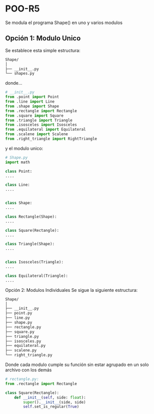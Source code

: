 # POO-R5
Se modula el programa Shape() en uno y varios modulos
## Opción 1: Modulo Unico
Se establece esta simple estructura:
```markdown
Shape/
│
├── __init__.py
└── shapes.py
```
donde...
```python
# __init__.py
from .point import Point
from .line import Line
from .shape import Shape
from .rectangle import Rectangle
from .square import Square
from .triangle import Triangle
from .isosceles import Isosceles
from .equilateral import Equilateral
from .scalene import Scalene
from .right_triangle import RightTriangle
```
y el modulo unico:
```python
# Shape.py
import math

class Point:
....

class Line:
....


class Shape:
....

class Rectangle(Shape):
....

class Square(Rectangle):
....

class Triangle(Shape):
....


class Isosceles(Triangle):
....

class Equilateral(Triangle):
....
```
Opción 2: Modulos Individuales
Se sigue la siguiente estructura:
```markdown
Shape/
│
├── __init__.py
├── point.py
├── line.py
├── shape.py
├── rectangle.py
├── square.py
├── triangle.py
├── isosceles.py
├── equilateral.py
├── scalene.py
└── right_triangle.py
``` 
Donde cada modulo cumple su función sin estar agrupado en un solo archivo con los demás
```python
# rectangle.py:
from .rectangle import Rectangle

class Square(Rectangle):
    def __init__(self, side: float):
        super().__init__(side, side)
        self.set_is_regular(True)

```

